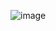 ![image](https://github.com/jimmy920414/login/assets/93132071/d1310ad3-32cb-4295-8c30-4751bae824b7)

